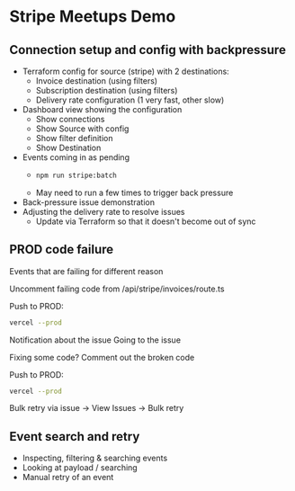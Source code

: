 # Stripe Meetups Demo

## Connection setup and config with backpressure

- Terraform config for source (stripe) with 2 destinations:
  - Invoice destination (using filters)
  - Subscription destination (using filters)
  - Delivery rate configuration (1 very fast, other slow)
- Dashboard view showing the configuration
  - Show connections
  - Show Source with config
  - Show filter definition
  - Show Destination
- Events coming in as pending
  - ```sh
    npm run stripe:batch
    ```
  - May need to run a few times to trigger back pressure
- Back-pressure issue demonstration
- Adjusting the delivery rate to resolve issues
  - Update via Terraform so that it doesn't become out of sync

## PROD code failure

Events that are failing for different reason

Uncomment failing code from /api/stripe/invoices/route.ts

Push to PROD:

```sh
vercel --prod
```

Notification about the issue
Going to the issue

Fixing some code? Comment out the broken code

Push to PROD:

```sh
vercel --prod
```

Bulk retry via issue -> View Issues -> Bulk retry

## Event search and retry

- Inspecting, filtering & searching events
- Looking at payload / searching
- Manual retry of an event
